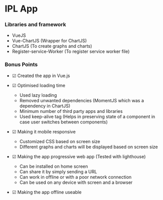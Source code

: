 # IPL App
 
### Libraries and framework
-  VueJS
-  Vue-ChartJS (Wrapper for ChartJS)
-  ChartJS (To create graphs and charts)
-  Register-service-Worker (To register service worker file)

### Bonus Points 
- ☑ Created the app in Vue.js

- ☑ Optimised loading time 
	-	Used lazy loading 
	-	Removed unwanted dependencies (MomentJS which was a dependency in ChartJS)
	-	Minimum number of third party apps and libraries
	-	Used keep-alive tag (Helps in preserving state of a component in case user switches between components)
- ☑ Making it mobile responsive
	-	Customized CSS based on screen size
	-	Different graphs and charts will be displayed based on screen size
- ☑ Making the app progressive web app (Tested with lighthouse)
	- Can be installed on home screen
	- Can share it by simply sending a URL
	- Can work in offline or with a poor network connection
	- Can be used on any device with screen and a browser
- ☑ Making the app offline useable
